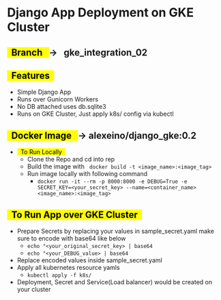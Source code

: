 # Django App Deployment on GKE Cluster

<mark> &nbsp; Branch &nbsp; </mark> &rarr; &nbsp; **gke_integration_02**
-   

<mark> &nbsp; Features &nbsp; </mark> 
-
-   Simple Django App 
-   Runs over Gunicorn Workers
-   No DB attached uses db.sqlite3
-   Runs on GKE Cluster, Just apply k8s/ config via kubectl 

<mark> &nbsp; Docker Image &nbsp; </mark> &rarr; alexeino/django_gke:0.2
-
-   <mark> &nbsp; To Run Locally &nbsp; </mark> 
    -   Clone the Repo and cd into rep
    -   Build the image with  &nbsp;  ```docker build -t <image_name>:<image_tag>```
    -   Run image locally with following command
        -   ```docker run -it --rm -p 8000:8000 -e DEBUG=True -e SECRET_KEY=<your_secret_key> --name=<container_name> <image_name>:<image_tag>```

<mark> &nbsp; To Run App over GKE Cluster &nbsp; </mark>
-
*   Prepare Secrets by replacing your values in sample_secret.yaml make sure to encode with base64 like below
    -   ```echo "<your_original_secret_key> | base64```
    -   ```echo "<your_DEBUG_value> | base64```
*   Replace encoded values inside sample_secret.yaml
*   Apply all kubernetes resource yamls
    -   ```kubectl apply -f k8s/```
*   Deployment, Secret and Service(Load balancer) would be created on your cluster